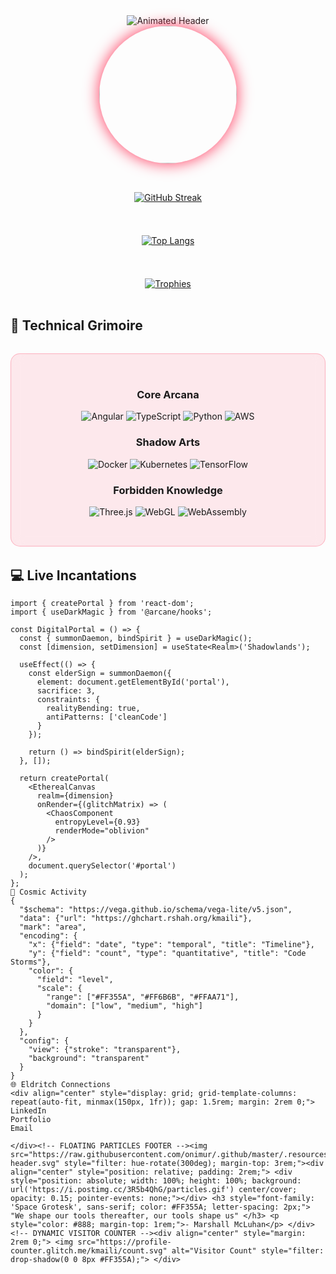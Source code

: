 <!-- 3D ANIMATED HEADER -->
<div align="center">
  <img src="https://readme-typing-svg.demolab.com?font=Space+Grotesk&weight=700&size=35&duration=4000&pause=1000&color=FF355A&center=true&vCenter=true&width=600&lines=%F0%9F%94%A5+Frontend+Architect;%F0%9F%92%BB+Digital+Experience+Artisan;%F0%9F%94%A5+UI%2FUX+Alchemist" alt="Animated Header" />
</div>

<!-- FLOATING AVATAR -->
<div align="center">
  <img src="https://i.postimg.cc/8CwqYvH4/avatar.gif" width="220px" style="border-radius: 50%; box-shadow: 0 0 25px #FF355A;">
</div>

<!-- NEON STATS GRID -->
<div align="center" style="display: grid; grid-template-columns: repeat(auto-fit, minmax(300px, 1fr)); gap: 1.5rem; margin: 2rem 0;">

[![GitHub Streak](https://streak-stats.demolab.com?user=kmaili&theme=radical&border_radius=12&date_format=M%20j%5B%2C%20Y%5D)](https://git.io/streak-stats)

[![Top Langs](https://github-readme-stats.vercel.app/api/top-langs/?username=kmaili&layout=compact&theme=radical&bg_color=0D1117&title_color=FF355A&hide_border=true)](https://github.com/anuraghazra/github-readme-stats)

[![Trophies](https://github-profile-trophy.vercel.app/?username=kmaili&theme=radical&margin-w=15&no-frame=true&rank=SECRET,SSS,SS,S,AAA,AA,A,B)](https://github.com/ryo-ma/github-profile-trophy)

</div>

<!-- GLASS MORPHISM SKILLS SECTION -->
## 🔮 **Technical Grimoire**

<div align="center" style="background: rgba(255, 53, 90, 0.1); backdrop-filter: blur(10px); padding: 2rem; border-radius: 15px; margin: 2rem 0; border: 1px solid rgba(255,53,90,0.3);">

### **Core Arcana**
![Angular](https://img.shields.io/badge/-Angular-DD0031?style=for-the-badge&logo=angular&logoColor=white&labelColor=1A1A1A)
![TypeScript](https://img.shields.io/badge/-TypeScript-3178C6?style=for-the-badge&logo=typescript&logoColor=white&labelColor=1A1A1A)
![Python](https://img.shields.io/badge/-Python-3776AB?style=for-the-badge&logo=python&logoColor=white&labelColor=1A1A1A)
![AWS](https://img.shields.io/badge/-AWS-232F3E?style=for-the-badge&logo=amazon-aws&logoColor=white)

### **Shadow Arts**
![Docker](https://img.shields.io/badge/-Docker-2496ED?style=for-the-badge&logo=docker&logoColor=white&labelColor=1A1A1A)
![Kubernetes](https://img.shields.io/badge/-Kubernetes-326CE5?style=for-the-badge&logo=kubernetes&logoColor=white&labelColor=1A1A1A)
![TensorFlow](https://img.shields.io/badge/-TensorFlow-FF6F00?style=for-the-badge&logo=tensorflow&logoColor=white&labelColor=1A1A1A)

### **Forbidden Knowledge**
![Three.js](https://img.shields.io/badge/-Three.js-000000?style=for-the-badge&logo=three.js&logoColor=white)
![WebGL](https://img.shields.io/badge/-WebGL-990000?style=for-the-badge&logo=webgl&logoColor=white)
![WebAssembly](https://img.shields.io/badge/-WebAssembly-654FF0?style=for-the-badge&logo=webassembly&logoColor=white)

</div>

<!-- INTERACTIVE CODE PREVIEW -->
## 💻 **Live Incantations**

```tsx
import { createPortal } from 'react-dom';
import { useDarkMagic } from '@arcane/hooks';

const DigitalPortal = () => {
  const { summonDaemon, bindSpirit } = useDarkMagic();
  const [dimension, setDimension] = useState<Realm>('Shadowlands');

  useEffect(() => {
    const elderSign = summonDaemon({
      element: document.getElementById('portal'),
      sacrifice: 3,
      constraints: {
        realityBending: true,
        antiPatterns: ['cleanCode']
      }
    });

    return () => bindSpirit(elderSign);
  }, []);

  return createPortal(
    <EtherealCanvas 
      realm={dimension}
      onRender={(glitchMatrix) => (
        <ChaosComponent 
          entropyLevel={0.93}
          renderMode="oblivion"
        />
      )}
    />,
    document.querySelector('#portal')
  );
};
🌌 Cosmic Activity
{
  "$schema": "https://vega.github.io/schema/vega-lite/v5.json",
  "data": {"url": "https://ghchart.rshah.org/kmaili"},
  "mark": "area",
  "encoding": {
    "x": {"field": "date", "type": "temporal", "title": "Timeline"},
    "y": {"field": "count", "type": "quantitative", "title": "Code Storms"},
    "color": {
      "field": "level", 
      "scale": {
        "range": ["#FF355A", "#FF6B6B", "#FFAA71"],
        "domain": ["low", "medium", "high"]
      }
    }
  },
  "config": {
    "view": {"stroke": "transparent"},
    "background": "transparent"
  }
}
🌐 Eldritch Connections
<div align="center" style="display: grid; grid-template-columns: repeat(auto-fit, minmax(150px, 1fr)); gap: 1.5rem; margin: 2rem 0;">
LinkedIn
Portfolio
Email

</div><!-- FLOATING PARTICLES FOOTER --><img src="https://raw.githubusercontent.com/onimur/.github/master/.resources/git-header.svg" style="filter: hue-rotate(300deg); margin-top: 3rem;"><div align="center" style="position: relative; padding: 2rem;"> <div style="position: absolute; width: 100%; height: 100%; background: url('https://i.postimg.cc/3R5b4QhG/particles.gif') center/cover; opacity: 0.15; pointer-events: none;"></div> <h3 style="font-family: 'Space Grotesk', sans-serif; color: #FF355A; letter-spacing: 2px;"> "We shape our tools thereafter, our tools shape us" </h3> <p style="color: #888; margin-top: 1rem;">- Marshall McLuhan</p> </div><!-- DYNAMIC VISITOR COUNTER --><div align="center" style="margin: 2rem 0;"> <img src="https://profile-counter.glitch.me/kmaili/count.svg" alt="Visitor Count" style="filter: drop-shadow(0 0 8px #FF355A);"> </div>
